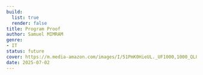 ```yaml
---
build:
  list: true
  render: false
title: Program Proof
author: Samuel MIMRAM
genre:
- IT
status: future
cover: https://m.media-amazon.com/images/I/51PmK0HieUL._UF1000,1000_QL80_.jpg
date: 2025-07-02
---
```


